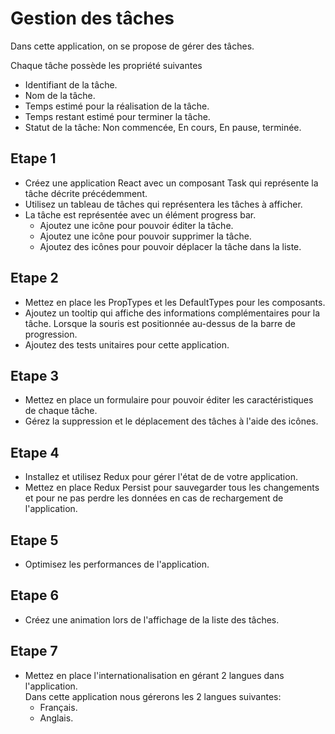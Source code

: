 # Gestion des tâches
Dans cette application, on se propose de gérer des tâches.

Chaque tâche possède les propriété suivantes
- Identifiant de la tâche.
- Nom de la tâche.
- Temps estimé pour la réalisation de la tâche.
- Temps restant estimé pour terminer la tâche.
- Statut de la tâche: Non commencée, En cours, En pause, terminée.

## Etape 1
- Créez une application React avec un composant Task qui représente la tâche décrite précédemment.
- Utilisez un tableau de tâches qui représentera les tâches à afficher.
- La tâche est représentée avec un élément progress bar.
  - Ajoutez une icône pour pouvoir éditer la tâche.
  - Ajoutez une icône pour pouvoir supprimer la tâche.
  - Ajoutez des icônes pour pouvoir déplacer la tâche dans la liste.

## Etape 2
- Mettez en place les PropTypes et les DefaultTypes pour les composants.
- Ajoutez un tooltip qui affiche des informations complémentaires pour la tâche. Lorsque la souris est positionnée au-dessus de la barre de progression.
- Ajoutez des tests unitaires pour cette application.

## Etape 3
- Mettez en place un formulaire pour pouvoir éditer les caractéristiques de chaque tâche.
- Gérez la suppression et le déplacement des tâches à l'aide des icônes.

## Etape 4
- Installez et utilisez Redux pour gérer l'état de de votre application.
- Mettez en place Redux Persist pour sauvegarder tous les changements et pour ne pas perdre les données en cas de rechargement de l'application.

## Etape 5
- Optimisez les performances de l'application.

## Etape 6
- Créez une animation lors de l'affichage de la liste des tâches.

## Etape 7
- Mettez en place l'internationalisation en gérant 2 langues dans l'application.  
Dans cette application nous gérerons les 2 langues suivantes:
  - Français.
  - Anglais.
